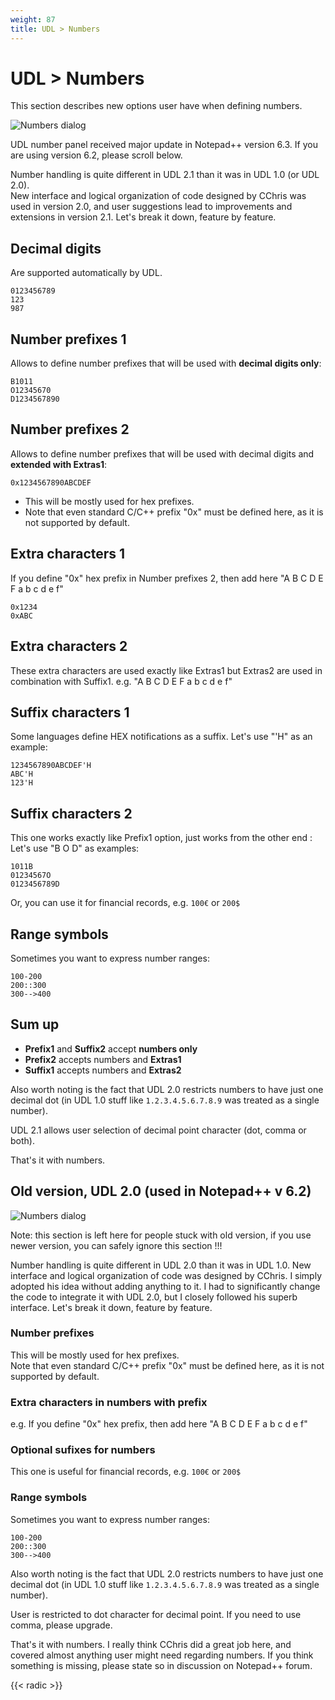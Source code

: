 ```yaml
---
weight: 87
title: UDL > Numbers
---
```


# UDL &gt; Numbers

This section describes new options user have when defining numbers.

![Numbers dialog](../images/numbers_01.png)

UDL number panel received major update in Notepad++ version 6.3. If you are using version 6.2, please scroll below.

Number handling is quite different in UDL 2.1 than it was in UDL 1.0 (or UDL 2.0).<br>
New interface and logical organization of code designed by CChris was used in version 2.0, and user suggestions lead to improvements and extensions in version 2.1. Let's break it down, feature by feature.

## Decimal digits

Are supported automatically by UDL.

```
0123456789
123
987
```

## Number prefixes 1

Allows to define number prefixes that will be used with **decimal digits only**:

```
B1011
O12345670
D1234567890
```

## Number prefixes 2

Allows to define number prefixes that will be used with decimal digits and **extended with Extras1**:

```
0x1234567890ABCDEF
```

- This will be mostly used for hex prefixes.
- Note that even standard C/C++ prefix "0x" must be defined here, as it is not supported by default.

## Extra characters 1

If you define "0x" hex prefix in Number prefixes 2, then add here "A B C D E F a b c d e f"

```
0x1234
0xABC
```

## Extra characters 2

These extra characters are used exactly like Extras1 but Extras2 are used in combination with Suffix1. e.g. "A B C D E F a b c d e f"

## Suffix characters 1

Some languages define HEX notifications as a suffix. Let's use "'H" as an example:

```
1234567890ABCDEF'H
ABC'H
123'H
```

## Suffix characters 2

This one works exactly like Prefix1 option, just works from the other end : Let's use "B O D" as examples:

```
1011B
01234567O
0123456789D
```

Or, you can use it for financial records, e.g. `100€` or `200$`

## Range symbols

Sometimes you want to express number ranges:

```
100-200
200::300
300-->400
```

## Sum up

- **Prefix1** and **Suffix2** accept **numbers only**
- **Prefix2** accepts numbers and **Extras1**
- **Suffix1** accepts numbers and **Extras2**

Also worth noting is the fact that UDL 2.0 restricts numbers to have just one decimal dot (in UDL 1.0 stuff like `1.2.3.4.5.6.7.8.9` was treated as a single number).

UDL 2.1 allows user selection of decimal point character (dot, comma or both).

That's it with numbers.


## Old version, UDL 2.0 (used in Notepad++ v 6.2)

![Numbers dialog](../images/numbers_02.png)

Note: this section is left here for people stuck with old version, if you use newer version, you can safely ignore this section !!!

Number handling is quite different in UDL 2.0 than it was in UDL 1.0. New interface and logical organization of code was designed by CChris. I simply adopted his idea without adding anything to it. I had to significantly change the code to integrate it with UDL 2.0, but I closely followed his superb interface. Let's break it down, feature by feature.

### Number prefixes

This will be mostly used for hex prefixes.<br>
Note that even standard C/C++ prefix "0x" must be defined here, as it is not supported by default.

### Extra characters in numbers with prefix

e.g. If you define "0x" hex prefix, then add here "A B C D E F a b c d e f"

### Optional sufixes for numbers

This one is useful for financial records, e.g. `100€` or `200$`

### Range symbols

Sometimes you want to express number ranges:

```
100-200
200::300
300-->400
```

Also worth noting is the fact that UDL 2.0 restricts numbers to have just one decimal dot (in UDL 1.0 stuff like `1.2.3.4.5.6.7.8.9` was treated as a single number).

User is  restricted to dot character for decimal point. If you need to use comma, please upgrade.

That's it with numbers. I really think CChris did a great job here, and covered almost anything user might need regarding numbers. If you think something is missing, please state so in discussion on Notepad++ forum.

{{< radic >}}
